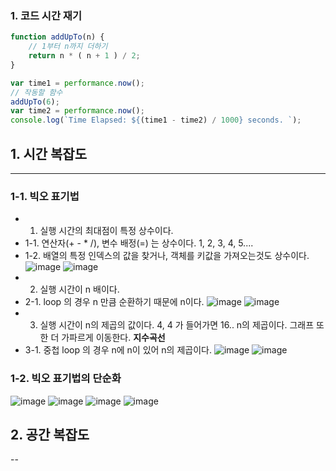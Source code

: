 ### 1. 코드 시간 재기
```js
function addUpTo(n) {
    // 1부터 n까지 더하기
    return n * ( n + 1 ) / 2; 
}

var time1 = performance.now();
// 작동할 함수
addUpTo(6);
var time2 = performance.now();
console.log(`Time Elapsed: ${(time1 - time2) / 1000} seconds. `);
```

## 1. 시간 복잡도
---
### 1-1. 빅오 표기법
- 1. 실행 시간의 최대점이 특정 상수이다.
- 1-1. 연산자(+ - * /), 변수 배정(=) 는 상수이다. 1, 2, 3, 4, 5....
- 1-2. 배열의 특정 인덱스의 값을 찾거나, 객체를 키값을 가져오는것도 상수이다.
![image](https://user-images.githubusercontent.com/51357635/168753518-26ba064d-3e80-42a1-9131-13f916628f52.png)
![image](https://user-images.githubusercontent.com/51357635/168753422-05e7dc65-7d6d-42b5-a73f-5628a8b6bb67.png)
- 2. 실행 시간이 n 배이다.
- 2-1. loop 의 경우 n 만큼 순환하기 때문에 n이다.
![image](https://user-images.githubusercontent.com/51357635/168752261-bbf91c36-e027-4632-8e47-532375b5642e.png)
![image](https://user-images.githubusercontent.com/51357635/168753239-3c2a225e-a2f5-4719-be58-b2fc585d4375.png)
- 3. 실행 시간이 n의 제곱의 값이다. 4, 4 가 들어가면 16.. n의 제곱이다. 그래프 또한 더 가파르게 이동한다. **지수곡선**
- 3-1. 중첩 loop 의 경우 n에 n이 있어 n의 제곱이다.
![image](https://user-images.githubusercontent.com/51357635/168752579-4e4d2367-a4b8-41e5-a1d5-42335f43a068.png)
![image](https://user-images.githubusercontent.com/51357635/168753124-29b64e36-8bb5-4310-a63f-f42e6d36505f.png)

### 1-2. 빅오 표기법의 단순화
![image](https://user-images.githubusercontent.com/51357635/168754663-bdcb0c57-ae36-4de8-a54a-804cfe9bb6b7.png)
![image](https://user-images.githubusercontent.com/51357635/168755021-54c9527f-1986-4a4c-b94a-1c467ed8e2f2.png)
![image](https://user-images.githubusercontent.com/51357635/168756873-aa07b09a-2c7b-4279-8240-a7f5c545e772.png)
![image](https://user-images.githubusercontent.com/51357635/168756967-53ff4bc9-a698-498d-b6dd-ac2ffa37be62.png)

## 2. 공간 복잡도
--